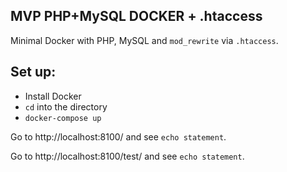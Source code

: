 ## MVP PHP+MySQL DOCKER + .htaccess

Minimal Docker with PHP, MySQL and 	`mod_rewrite` via `.htaccess`.

## Set up:

* Install Docker
* `cd` into the directory
* `docker-compose up`

Go to http://localhost:8100/ and see `echo statement`. 

Go to http://localhost:8100/test/ and see `echo statement`.